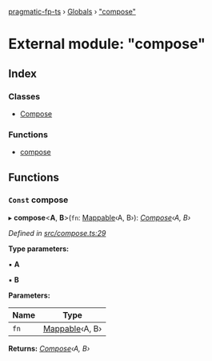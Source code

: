 [pragmatic-fp-ts](../README.md) › [Globals](../globals.md) › ["compose"](_compose_.md)

# External module: "compose"

## Index

### Classes

* [Compose](../classes/_compose_.compose.md)

### Functions

* [compose](_compose_.md#const-compose)

## Functions

### `Const` compose

▸ **compose**<**A**, **B**>(`fn`: [Mappable](_types_.md#mappable)‹A, B›): *[Compose](../classes/_compose_.compose.md)‹A, B›*

*Defined in [src/compose.ts:29](https://github.com/hermann-p/pragmatic-fp-ts/blob/472cce0/src/compose.ts#L29)*

**Type parameters:**

▪ **A**

▪ **B**

**Parameters:**

Name | Type |
------ | ------ |
`fn` | [Mappable](_types_.md#mappable)‹A, B› |

**Returns:** *[Compose](../classes/_compose_.compose.md)‹A, B›*
